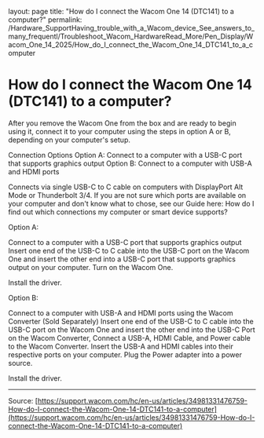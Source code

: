 layout: page
title: "How do I connect the Wacom One 14 (DTC141) to a computer?"
permalink: /Hardware_SupportHaving_trouble_with_a_Wacom_device_See_answers_to_many_frequentl/Troubleshoot_Wacom_HardwareRead_More/Pen_Display/Wacom_One_14_2025/How_do_I_connect_the_Wacom_One_14_DTC141_to_a_computer

# How do I connect the Wacom One 14 (DTC141) to a computer?

After you remove the Wacom One from the box and are ready to begin using it, connect it to your computer using the steps in option A or B, depending on your computer's setup.

Connection Options
Option A: Connect to a computer with a USB-C port that supports graphics output
Option B: Connect to a computer with USB-A and HDMI ports

Connects via single USB-C to C cable on computers with DisplayPort Alt Mode or Thunderbolt 3/4. If you are not sure which ports are available on your computer and don't know what to chose, see our Guide here: How do I find out which connections my computer or smart device supports?

Option A: 

Connect to a computer with a USB-C port that supports graphics output
Insert one end of the USB-C to C cable into the USB-C port on the Wacom One and insert the other end into a USB-C port that supports graphics output on your computer.
Turn on the Wacom One.

Install the driver.


Option B: 

Connect to a computer with USB-A and HDMI ports using the Wacom Converter (Sold Separately)
Insert one end of the USB-C to C cable into the USB-C port on the Wacom One and insert the other end into the USB-C Port on the Wacom Converter, Connect a USB-A, HDMI Cable, and Power cable to the Wacom Converter.
Insert the USB-A and HDMI cables into their respective ports on your computer.
Plug the Power adapter into a power source.

Install the driver.

---
Source: [https://support.wacom.com/hc/en-us/articles/34981331476759-How-do-I-connect-the-Wacom-One-14-DTC141-to-a-computer](https://support.wacom.com/hc/en-us/articles/34981331476759-How-do-I-connect-the-Wacom-One-14-DTC141-to-a-computer)
